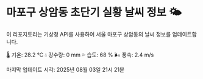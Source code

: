 
# 마포구 상암동 초단기 실황 날씨 정보 🌤️

이 리포지토리는 기상청 API를 사용하여 서울 마포구 상암동의 날씨 정보를 업데이트합니다. 

🌡️ 기온: 28.2 ℃
💧 강수량: 0 mm
💦 습도: 68 %
🌬️ 풍속: 2.4 m/s

마지막 업데이트 시각: 2025년 08월 03일 21시 21분    
